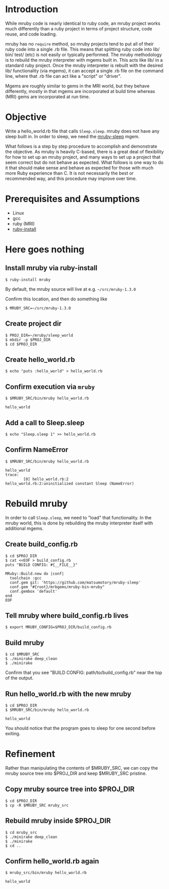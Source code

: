 # Introduction

While mruby code is nearly identical to ruby code, an mruby project works much
differently than a ruby project in terms of project structure, code reuse, and
code loading.

mruby has no `require` method, so mruby projects tend to put all of their
ruby code into a single .rb file.  This means that splitting ruby code into
lib/ bin/ test/ (etc) is not easily or typically performed.  The mruby
methodology is to rebuild the mruby interpreter with mgems built in.  This
acts like lib/ in a standard ruby project.  Once the mruby interpreter is
rebuilt with the desired lib/ functionality (via mgems), it can accept a
single .rb file on the command line, where that .rb file can act like a
"script" or "driver".

Mgems are roughly similar to gems in the MRI world, but they behave
differently, mostly in that mgems are incorporated at build time whereas
(MRI) gems are incorporated at run time.

# Objective

Write a hello_world.rb file that calls `Sleep.sleep`.  mruby does not have any
sleep built in.  In order to sleep, we need the
[mruby-sleep](https://github.com/matsumotory/mruby-sleep) mgem.

What follows is a step by step procedure to accomplish and demonstrate the
objective.  As mruby is heavily C-based, there is a great deal of flexibility
for how to set up an mruby project, and many ways to set up a project that
seem correct but do not behave as expected.  What follows is one way to do
it that should make sense and behave as expected for those with much more
Ruby experience than C.  It is not necessarily the best or recommended way,
and this procedure may improve over time.

# Prerequisites and Assumptions

* Linux
* gcc
* ruby (MRI)
* [ruby-install](https://github.com/postmodern/ruby-install)

# Here goes nothing

## Install mruby via ruby-install

```
$ ruby-install mruby
```

By default, the mruby source will live at e.g. `~/src/mruby-1.3.0`

Confirm this location, and then do something like

```
$ MRUBY_SRC=~/src/mruby-1.3.0
```

## Create project dir

```
$ PROJ_DIR=~/mruby/sleep_world
$ mkdir -p $PROJ_DIR
$ cd $PROJ_DIR
```

## Create hello_world.rb

```
$ echo "puts :hello_world" > hello_world.rb
```

## Confirm execution via `mruby`

```
$ $MRUBY_SRC/bin/mruby hello_world.rb
```

```
hello_world
```

## Add a call to Sleep.sleep

```
$ echo "Sleep.sleep 1" >> hello_world.rb
```

## Confirm NameError

```
$ $MRUBY_SRC/bin/mruby hello_world.rb
```

```
hello_world
trace:
        [0] hello_world.rb:2
hello_world.rb:2:uninitialized constant Sleep (NameError)
```

# Rebuild mruby

In order to call `Sleep.sleep`, we need to "load" that functionality.
In the mruby world, this is done by rebuilding the mruby interpreter itself
with additional mgems.

## Create build_config.rb

```
$ cd $PROJ_DIR
$ cat <<EOF > build_config.rb
puts "BUILD CONFIG: #{__FILE__}"

MRuby::Build.new do |conf|
  toolchain :gcc
  conf.gem git: 'https://github.com/matsumotory/mruby-sleep'
  conf.gem "#{root}/mrbgems/mruby-bin-mruby"
  conf.gembox 'default'
end
EOF
```

## Tell mruby where build_config.rb lives

```
$ export MRUBY_CONFIG=$PROJ_DIR/build_config.rb
```

## Build mruby

```
$ cd $MRUBY_SRC
$ ./minirake deep_clean
$ ./minirake
```

Confirm that you see "BUILD CONFIG: path/to/build_config.rb" near the top of
the output.

## Run hello_world.rb with the new mruby

```
$ cd $PROJ_DIR
$ $MRUBY_SRC/bin/mruby hello_world.rb
```

```
hello_world
```

You should notice that the program goes to sleep for one second before exiting.

# Refinement

Rather than manipulating the contents of $MRUBY_SRC, we can copy the mruby
source tree into $PROJ_DIR and keep $MRUBY_SRC pristine.

## Copy mruby source tree into $PROJ_DIR

```
$ cd $PROJ_DIR
$ cp -R $MRUBY_SRC mruby_src
```

## Rebuild mruby inside $PROJ_DIR

```
$ cd mruby_src
$ ./minirake deep_clean
$ ./minirake
$ cd ..
```

## Confirm hello_world.rb again

```
$ mruby_src/bin/mruby hello_world.rb
```

```
hello_world
```
